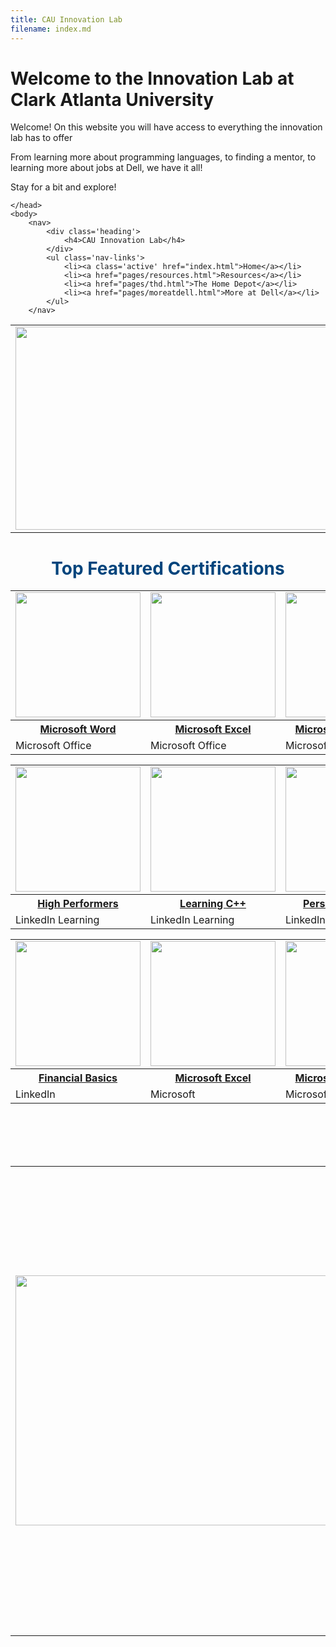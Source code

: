 ```yaml
--- 
title: CAU Innovation Lab
filename: index.md
---
```

# Welcome to the Innovation Lab at Clark Atlanta University 

Welcome! On this website you will have access to everything the innovation lab has to offer

From learning more about programming languages, to finding a mentor, to learning more about jobs at Dell, we have it all!

Stay for a bit and explore!

<html>
   <head>
      <meta charset="UTF-8">
        <meta name= "viewport" content="width=device-width, initial-scale=1.0">
        <title>Welcome to the Innovation Lab at Clark Atlanta University</title>
        <link rel="stylesheet" href="app.css">
    
    
    
    </head>
    <body>
        <nav>
            <div class='heading'>
                <h4>CAU Innovation Lab</h4>
            </div>
            <ul class='nav-links'>
                <li><a class='active' href="index.html">Home</a></li>
                <li><a href="pages/resources.html">Resources</a></li>
                <li><a href="pages/thd.html">The Home Depot</a></li>
                <li><a href="pages/moreatdell.html">More at Dell</a></li>
            </ul>
        </nav>
      

   <table> <td><img src="https://c1.staticflickr.com/9/8010/7455427794_628dbcb27d_z.jpg" width=1000 height="325"> </table>
  

<!--Certification Table -->
<h1 align="center" style="color: rgb(0, 68, 124);"> Top Featured Certifications </h1>

<center><table cellspacing="18">
    <tr>
      <td><img src="https://tidbits.com/uploads/2019/04/Microsoft-Word-16.24-icon.png" width=200 height=200></td>
      <td><img src="https://vission.ca/wp-content/uploads/2019/09/Excel-Logo.png" width=200 height=200></td>
      <td><img src="https://logodownload.org/wp-content/uploads/2020/04/microsoft-powerpoint-logo.png" width=200 height=200></td>
    </tr>
    <tr>
    <th> <a href="https://www.thewindowsclub.com/microsoft-word-tutorial-for-beginners#:~:text=Microsoft%20Word%20tutorial%20for%20beginners%201%20%5D%20Title,...%2010%20%5D%20Help.%20...%20More%20items...%20"> Microsoft Word</a> </th>
        <th> <a href="https://support.microsoft.com/en-us/office/excel-video-training-9bc05390-e94c-46af-a5b3-d7c22f6990bb"> Microsoft Excel</a></th>
        <th><a href="https://support.microsoft.com/en-us/office/powerpoint-for-windows-training-40e8c930-cb0b-40d8-82c4-bd53d3398787"> Microsoft PowerPoint</a></th>
      </tr>
    <tr>
      <td>    Microsoft Office</td>
      <td>     Microsoft Office</td>
      <td>    Microsoft Offfice</td>
    </tr>
   </table></center>
  
  <center><table cellspacing="18">
    <tr>
      <td><img src="https://www.midlandsteelequipment.co.uk/js/plugins/imagemanager/files/midland-linkedin.png" width=200 height=200></td>
      <td><img src="https://www.sam-solutions.com/blog/wp-content/uploads/2019/09/c-sharp-logo-300x300.png" width=200 height=200></td>
      <td><img src="https://www.midlandsteelequipment.co.uk/js/plugins/imagemanager/files/midland-linkedin.png" width=200 height=200></td>
    </tr>
    <tr>
        <th> <a href="https://www.linkedin.com/learning/the-six-morning-habits-of-high-performers"> High Performers</a> </th>
        <th> <a href="https://www.linkedin.com/learning/search?keywords=C%2B%2B"> Learning C++</a></th>
        <th><a href="https://www.linkedin.com/learning/managing-your-personal-finances-2021"> Personal Finances</a></th>
      </tr>
    <tr>
      <td>    LinkedIn Learning</td>
      <td>     LinkedIn Learning</td>
      <td>    LinkedIn Learning</td>
    </tr>
     </table></center>

 <center><table cellspacing="18">
    <tr>
      <td><img src="https://purepng.com/public/uploads/large/purepng.com-microsoft-logo-iconlogobrand-logoiconslogos-251519939091wmudn.png" width=200 height=200></td>
      <td><img src="https://purepng.com/public/uploads/large/purepng.com-microsoft-logo-iconlogobrand-logoiconslogos-251519939091wmudn.png" width=200 height=200></td>
      <td><img src="https://purepng.com/public/uploads/large/purepng.com-microsoft-logo-iconlogobrand-logoiconslogos-251519939091wmudn.png" width=200 height=200></td>
    </tr>
    <tr>
        <th> <a href="https://www.linkedin.com/learning/financial-basics-everyone-should-know"> Financial Basics</a> </th>
        <th> <a href="https://support.microsoft.com/en-us/office/excel-video-training-9bc05390-e94c-46af-a5b3-d7c22f6990bb"> Microsoft Excel</a></th>
        <th><a href="https://support.microsoft.com/en-us/office/powerpoint-for-windows-training-40e8c930-cb0b-40d8-82c4-bd53d3398787"> Microsoft PowerPoint</a></th>
      </tr>
    <tr>
      <td>    LinkedIn</td>
      <td>     Microsoft</td>
      <td>    Microsoft</td>
    </tr>
    </table></center>
<br>
<br>
<br>
<br>

<!-- Successful Student Feedback Table-->
<table cellpadding="5" cellspacing="5" align="center" height="100%" wideth ="100">
  <tr>
    <td align="left" valign="middle"> <img src="/Photos/MYellowHat.jpg" width=600 height=400> </td>
    <td align="left" valign="middle"> 
    <h1 style="color: rgb(0, 68, 124)">Successful Student <h1 style="color: rgb(0, 118, 206)"> Feedback </h1><p> Lorem ipsum dolor sit amet, 
      consectetur adipiscing elit, 
      <br>sed do eiusmod tempor incididunt ut labore et dolore magna aliqua. 
      <br> Ut enim ad minim veniam, quis nostrud exercitation 
      <br>ullamco laboris nisi ut aliquip ex ea commodo consequat.
      <br> Duis aute irure dolor in reprehenderit in voluptate velit 
      <br>esse cillum dolore eu fugiat nulla pariatur. Excepteur sint 
      <br>occaecat cupidatat non proident, sunt in culpa qui officia deserunt 
      <br> mollit anim id est laborum. </p></h1> 
    </td>
  </tr>
</table>


<!-- Code for Moonshot Goals Table -->
<div style="background-color: rgb(238, 238, 238); padding: 35px; border: 1px solid rgb(238, 238, 238);"> 
<h1 align="center" style="color: rgb(0, 68, 124);"> <b> 2030 MOONSHOT GOALS </b> </h1>

<table cellspacing="18" align="center">
    <tr>
      <td><img src="https://thumbs.dreamstime.com/b/business-people-working-computers-line-office-31447060.jpg" width=150 height=275></td>
      <td><img src="https://thumbs.dreamstime.com/b/business-people-working-computers-line-office-31447060.jpg" width=150 height=275></td>
      <td><img src="https://thumbs.dreamstime.com/b/business-people-working-computers-line-office-31447060.jpg" width=150 height=275></td>
      <td><img src="https://thumbs.dreamstime.com/b/business-people-working-computers-line-office-31447060.jpg" width=150 height=275></td>
    </tr>
    <tr style ="font-family:Arial, Helvetica, sans-serif;font-weight:bolder;">
        <th style="color: rgb(0, 68, 124);"> ADVANCING SUSTAINABILITY </th>
        <th style="color: rgb(0, 68, 124);"> TRANSFORMING LIVES </th>
        <th style="color: rgb(0, 68, 124);"> CULTIVATING INCLUSION </th>
        <th style="color: rgb(0, 68, 124);"> UPHOLDING ETHICS & PRIVACY </th>
      </tr>
    <tr style ="font-family:Arial, Helvetica, sans-serif;font-size: 12px;font-weight:bold;">
      <td style="color: rgb(0, 118, 206);"> 1:1 recycling/reuse</td>
      <td style="color: rgb(0, 118, 206);"> 1 billion better lives</td>
      <td style="color: rgb(0, 118, 206);"> 50/50 gender representation</td>
      <td style="color: rgb(0, 118, 206);"> Putting you in the driver's seat</td>
    </tr>
  </table>
</div>
<br>
<br>
<!-- Subscribe Table-->
<table cellpadding="5" cellspacing="5" align="center" height="100%" wideth ="100">
  <tr>
    <td align="left" valign="middle"><img src="/Photos/laptop.jpg" width=400 height=300> </td>
    <td align="left" valign="middle"> 
    <p style="color: rgb(0, 118, 206)">Subsribe now <h1 style="color: rgb(0, 68, 124)"> Get every single update you need </h1><p> Lorem ipsum dolor sit amet, 
      consectetur adipiscing elit, 
      <br>sed do eiusmod tempor incididunt ut labore et dolore magna aliqua. 
      <br>esse cillum dolore eu fugiat nulla pariatur. Excepteur sint 
      <br>occaecat cupidatat non proident, sunt in culpa qui officia deserunt 
      <br> mollit anim id est laborum. </p></h1> 
    </td>
  </tr>
</table>
</body>
</html>

<!--
You can use the [editor on GitHub](https://github.com/emmawirtt/cauinnovationlab/edit/gh-pages/index.md) to maintain and preview the content for your website in Markdown files.

Whenever you commit to this repository, GitHub Pages will run [Jekyll](https://jekyllrb.com/) to rebuild the pages in your site, from the content in your Markdown files.

### Markdown

Markdown is a lightweight and easy-to-use syntax for styling your writing. It includes conventions for

```markdown
Syntax highlighted code block

# Header 1
## Header 2
### Header 3

- Bulleted
- List

1. Numbered
2. List

**Bold** and _Italic_ and `Code` text

[Link](url) and ![Image](src)
```

For more details see [GitHub Flavored Markdown](https://guides.github.com/features/mastering-markdown/).





### Jekyll Themes

Your Pages site will use the layout and styles from the Jekyll theme you have selected in your [repository settings](https://github.com/emmawirtt/cauinnovationlab/settings/pages). The name of this theme is saved in the Jekyll `_config.yml` configuration file.

### Support or Contact

Having trouble with Pages? Check out our [documentation](https://docs.github.com/categories/github-pages-basics/) or [contact support](https://support.github.com/contact) and we’ll help you sort it out.


![Image](https://webmarketsupport.com/wp-content/uploads/2016/10/free-stock-photos-for-commercial-use-skitterphoto.jpg)
-->
